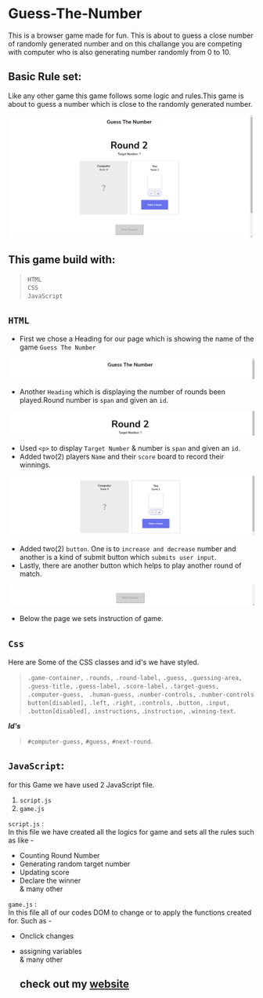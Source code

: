 
# Guess-The-Number 


This is a browser game made for fun. This is about to guess a close number of randomly generated number and on this challange you are competing with computer who is also generating number randomly from 0 to 10.

## Basic Rule set:
Like any other game this game follows some logic and rules.This game is about to guess a number which is close to the randomly generated number.

<img src="./images/comss.png" width="500" height="250" />  

## This game build with:

>`HTML`  
>`CSS`   
>`JavaScript` 

## `HTML`  
- First we chose a Heading for our page which is showing the name of the game `Guess The Number`
<img src="./images/gtnss.png" /> 

- Another `Heading` which is displaying the number of rounds been played.Round number is `span` and given an `id`.
<img src="./images/roundss.png" /> 

- Used `<p>` to display `Target Number` & number is `span` and given an `id`.
- Added two(2) players `Name` and their `score` board to record their winnings.
<img src="./images/playersss.png" /> 

- Added two(2) `button`. One is to `increase and decrease` number and another is a kind of submit button which `submits user input`.
- Lastly, there are another button which helps to play another round of match.
<img src="./images/nextroundss.png" /> 

- Below the page we sets instruction of game.

## `Css`

Here are Some of the CSS classes and id's we have styled.

> `.game-container,` 
> `.rounds,`
> `.round-label,`
> `.guess,`
> `.guessing-area,`
> `.guess-title,`
> `.guess-label,`
> `.score-label,`
> `.target-guess,`
> `.computer-guess,`
>` .human-guess,`
> `.number-controls,`
> `.number-controls button[disabled],`
> `.left,`
> `.right,`
> `.controls,`
> `.button,`
> `.input,`
> `.button[disabled],`
> .`instructions,`
> .`instruction,`
> `.winning-text`.

***Id's***
> `#computer-guess,`
> `#guess,`
> `#next-round`.

## `JavaScript`:

for this Game we have used 2 JavaScript file.
1. `script.js`  
2. `game.js`

`script.js` :  
In this file we have created all the logics for game and sets all the rules such as like - 

- Counting Round Number
- Generating random target number
- Updating score
- Declare the winner  
  & many other

`game.js` :  
In this file all of our codes DOM to change or to apply the functions created for. Such as -
- Onclick changes 
- assigning  variables   
  & many other

  ## check out my [website](https://www.wpmaestro.net)